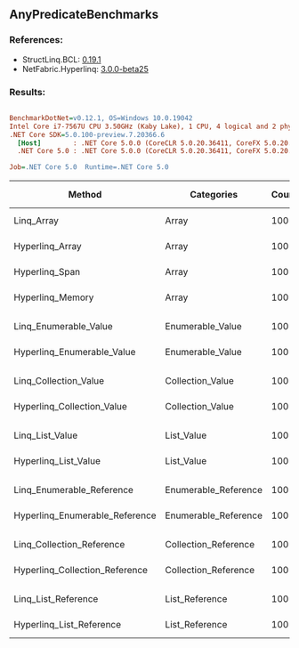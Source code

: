 ﻿## AnyPredicateBenchmarks

### References:
- StructLinq.BCL: [0.19.1](https://www.nuget.org/packages/StructLinq.BCL/0.19.1)
- NetFabric.Hyperlinq: [3.0.0-beta25](https://www.nuget.org/packages/NetFabric.Hyperlinq/3.0.0-beta25)

### Results:
``` ini

BenchmarkDotNet=v0.12.1, OS=Windows 10.0.19042
Intel Core i7-7567U CPU 3.50GHz (Kaby Lake), 1 CPU, 4 logical and 2 physical cores
.NET Core SDK=5.0.100-preview.7.20366.6
  [Host]        : .NET Core 5.0.0 (CoreCLR 5.0.20.36411, CoreFX 5.0.20.36411), X64 RyuJIT
  .NET Core 5.0 : .NET Core 5.0.0 (CoreCLR 5.0.20.36411, CoreFX 5.0.20.36411), X64 RyuJIT

Job=.NET Core 5.0  Runtime=.NET Core 5.0  

```
|                         Method |           Categories | Count |      Mean |     Error |    StdDev | Ratio |  Gen 0 | Gen 1 | Gen 2 | Allocated |
|------------------------------- |--------------------- |------ |----------:|----------:|----------:|------:|-------:|------:|------:|----------:|
|                     Linq_Array |                Array |   100 | 16.706 ns | 0.1266 ns | 0.1184 ns |  1.00 | 0.0153 |     - |     - |      32 B |
|                Hyperlinq_Array |                Array |   100 |  4.205 ns | 0.0383 ns | 0.0358 ns |  0.25 |      - |     - |     - |         - |
|                 Hyperlinq_Span |                Array |   100 |  4.557 ns | 0.0457 ns | 0.0356 ns |  0.27 |      - |     - |     - |         - |
|               Hyperlinq_Memory |                Array |   100 |  5.255 ns | 0.0777 ns | 0.0727 ns |  0.31 |      - |     - |     - |         - |
|                                |                      |       |           |           |           |       |        |       |       |           |
|          Linq_Enumerable_Value |     Enumerable_Value |   100 | 17.203 ns | 0.1109 ns | 0.0926 ns |  1.00 | 0.0115 |     - |     - |      24 B |
|     Hyperlinq_Enumerable_Value |     Enumerable_Value |   100 | 16.220 ns | 0.1125 ns | 0.1052 ns |  0.94 |      - |     - |     - |         - |
|                                |                      |       |           |           |           |       |        |       |       |           |
|          Linq_Collection_Value |     Collection_Value |   100 | 18.035 ns | 0.0799 ns | 0.0708 ns |  1.00 | 0.0115 |     - |     - |      24 B |
|     Hyperlinq_Collection_Value |     Collection_Value |   100 | 18.975 ns | 0.0946 ns | 0.0790 ns |  1.05 |      - |     - |     - |         - |
|                                |                      |       |           |           |           |       |        |       |       |           |
|                Linq_List_Value |           List_Value |   100 | 17.259 ns | 0.0736 ns | 0.0688 ns |  1.00 | 0.0115 |     - |     - |      24 B |
|           Hyperlinq_List_Value |           List_Value |   100 |  8.608 ns | 0.0604 ns | 0.0565 ns |  0.50 |      - |     - |     - |         - |
|                                |                      |       |           |           |           |       |        |       |       |           |
|      Linq_Enumerable_Reference | Enumerable_Reference |   100 | 20.580 ns | 0.1129 ns | 0.1001 ns |  1.00 | 0.0191 |     - |     - |      40 B |
| Hyperlinq_Enumerable_Reference | Enumerable_Reference |   100 | 20.078 ns | 0.2227 ns | 0.1974 ns |  0.98 | 0.0191 |     - |     - |      40 B |
|                                |                      |       |           |           |           |       |        |       |       |           |
|      Linq_Collection_Reference | Collection_Reference |   100 | 13.918 ns | 0.0975 ns | 0.0912 ns |  1.00 | 0.0115 |     - |     - |      24 B |
| Hyperlinq_Collection_Reference | Collection_Reference |   100 | 16.384 ns | 0.1293 ns | 0.1210 ns |  1.18 | 0.0115 |     - |     - |      24 B |
|                                |                      |       |           |           |           |       |        |       |       |           |
|            Linq_List_Reference |       List_Reference |   100 | 14.149 ns | 0.1359 ns | 0.1271 ns |  1.00 | 0.0115 |     - |     - |      24 B |
|       Hyperlinq_List_Reference |       List_Reference |   100 |  8.620 ns | 0.0519 ns | 0.0434 ns |  0.61 |      - |     - |     - |         - |
